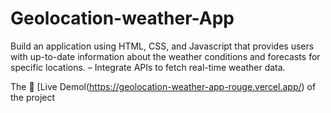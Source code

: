 # Geolocation-weather-App
Build an application using HTML, CSS, and Javascript that provides users with up-to-date information about the weather conditions and forecasts for specific locations. – Integrate APIs to fetch real-time weather data.

The 🔗 [Live Demol(https://geolocation-weather-app-rouge.vercel.app/) of the project
